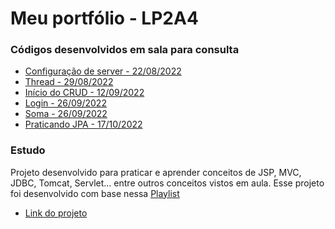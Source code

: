 # Meu portfólio - LP2A4

### Códigos desenvolvidos em sala para consulta
- [Configuração de server - 22/08/2022](https://github.com/Isabella-Lopes-Vilhaba/LP2A4/tree/main/22-08)
- [Thread - 29/08/2022](https://github.com/Isabella-Lopes-Vilhaba/LP2A4/tree/main/29-08)
- [Início do CRUD - 12/09/2022](https://github.com/Isabella-Lopes-Vilhaba/LP2A4/tree/main/12-09)
- [Login - 26/09/2022](https://github.com/Isabella-Lopes-Vilhaba/LP2A4/tree/main/26-09/aula7/src/main/java/login)
- [Soma - 26/09/2022](https://github.com/Isabella-Lopes-Vilhaba/LP2A4/tree/main/26-09/aula7/src/main/java/calculo)
- [Praticando JPA - 17/10/2022](https://github.com/Isabella-Lopes-Vilhaba/LP2A4/tree/main/17-10)

### Estudo
Projeto desenvolvido para praticar e aprender conceitos de JSP, MVC, JDBC, Tomcat, Servlet... entre outros conceitos vistos em aula.
Esse projeto foi desenvolvido com base nessa [Playlist](https://www.youtube.com/watch?v=1L1jcrbndXw&list=PLdvD02W3316Ix5xrHWVNyhjchB8YE_hk4&index=1)
- [Link do projeto](https://github.com/Isabella-Lopes-Vilhaba/LP2A4/tree/main/29-08)
